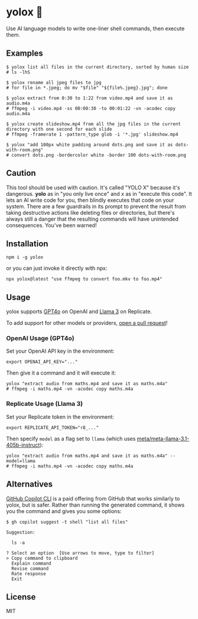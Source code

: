 # yolox 🤞

Use AI language models to write one-liner shell commands, then execute them. 

## Examples

```
$ yolox list all files in the current directory, sorted by human size
# ls -lhS
```

```
$ yolox rename all jpeg files to jpg
# for file in *.jpeg; do mv "$file" "${file%.jpeg}.jpg"; done
```

```
$ yolox extract from 0:30 to 1:22 from video.mp4 and save it as audio.m4a
# ffmpeg -i video.mp4 -ss 00:00:30 -to 00:01:22 -vn -acodec copy audio.m4a
```

```
$ yolox create slideshow.mp4 from all the jpg files in the current directory with one second for each slide
# ffmpeg -framerate 1 -pattern_type glob -i '*.jpg' slideshow.mp4
```

```
$ yolox "add 100px white padding around dots.png and save it as dots-with-room.png"
# convert dots.png -bordercolor white -border 100 dots-with-room.png
```

## Caution

This tool should be used with caution. It's called "YOLO X" because it's dangerous. **yolo** as in "you only live once" and *x* as in "execute this code". It lets an AI write code for you, then blindly executes that code on your system. There are a few guardrails in its prompt to prevent the result from taking destructive actions like deleting files or directories, but there's always still a danger that the resulting commands will have unintended consequences. You've been warned!

## Installation

```console
npm i -g yolox
```

or you can just invoke it directly with npx:

```console
npx yolox@latest "use ffmpeg to convert foo.mkv to foo.mp4"
```

## Usage

yolox supports [GPT4o](https://openai.com/index/hello-gpt-4o/) on OpenAI and [Llama 3](https://replicate.com/meta/meta-llama-3-70b-instruct) on Replicate.

To add support for other models or providers, [open a pull request](https://github.com/zeke/yolox/issues)!

### OpenAI Usage (GPT4o)

Set your OpenAI API key in the environment:

```console
export OPENAI_API_KEY="..."
```

Then give it a command and it will execute it:

```
yolox "extract audio from maths.mp4 and save it as maths.m4a"
# ffmpeg -i maths.mp4 -vn -acodec copy maths.m4a
```

### Replicate Usage (Llama 3)

Set your Replicate token in the environment:

```console
export REPLICATE_API_TOKEN="r8_..."
```

Then specify `model` as a flag set to `llama` (which uses [meta/meta-llama-3.1-405b-instruct](https://replicate.com/meta/meta-llama-3.1-405b-instruct)):

```
yolox "extract audio from maths.mp4 and save it as maths.m4a" --model=llama
# ffmpeg -i maths.mp4 -vn -acodec copy maths.m4a
```

## Alternatives

[GitHub Copilot CLI](https://docs.github.com/en/copilot/github-copilot-in-the-cli/using-github-copilot-in-the-cli) is a paid offering from GitHub that works similarly to yolox, but is safer. Rather than running the generated command, it shows you the command and gives you some options:

```
$ gh copilot suggest -t shell "list all files"

Suggestion:

  ls -a

? Select an option  [Use arrows to move, type to filter]
> Copy command to clipboard
  Explain command
  Revise command
  Rate response
  Exit
```

## License

MIT
